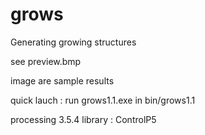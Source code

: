 # grows
 Generating growing structures

 see preview.bmp

 image are sample results

 quick lauch : run grows1.1.exe in bin/grows1.1

 processing 3.5.4
 library : ControlP5
